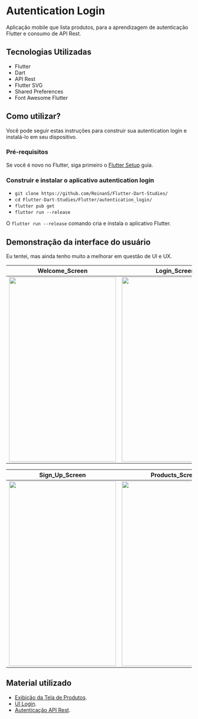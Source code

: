 # Autentication Login
Aplicação mobile que lista produtos, para a aprendizagem de autenticação Flutter e consumo de API Rest.

## Tecnologias Utilizadas
- Flutter
- Dart
- API Rest
- Flutter SVG
- Shared Preferences
- Font Awesome Flutter

## Como utilizar?
Você pode seguir estas instruções para construir sua autentication login e instalá-lo em seu dispositivo.

### Pré-requisitos
Se você é novo no Flutter, siga primeiro
o [Flutter Setup](https://flutter.dev/setup/) guia.

### Construir e instalar o aplicativo autentication login
* `git clone https://github.com/ReinanS/Flutter-Dart-Studies/`
* `cd Flutter-Dart-Studies/Flutter/autentication_login/`
* `flutter pub get`
* `flutter run --release`

O `flutter run --release` comando cria e instala o aplicativo Flutter.

## Demonstração da interface do usuário
Eu tentei, mas ainda tenho muito a melhorar em questão de UI e UX.

| Welcome_Screen            | Login_Screen           |
| ------------- |:-------------:|
|<img src="https://user-images.githubusercontent.com/51024246/115941432-b2a4a780-a47b-11eb-83cc-5d723e10f91f.jpeg" width="290px" height="500px"> | <img src="https://user-images.githubusercontent.com/51024246/115941455-ccde8580-a47b-11eb-9cf0-aab750799280.jpeg" width="290px" height="500px">




| Sign_Up_Screen        | Products_Screen        | Details_Screen  |
| ------------- |:-------------:| -----:|
| <img src="https://user-images.githubusercontent.com/51024246/115941458-d0720c80-a47b-11eb-9c82-380fa5455a7d.jpeg" width="290px" height="500px">     | <img src="https://user-images.githubusercontent.com/51024246/115941454-c8b26800-a47b-11eb-955b-0144b2f1d15e.jpeg" width="290px" height="500px"> | <img src="https://user-images.githubusercontent.com/51024246/115941475-db2ca180-a47b-11eb-89cb-ce58fdd35688.jpeg" width="290px" height="500px"> |

## Material utilizado

- [Exibição da Tela de Produtos](https://www.youtube.com/watch?v=bkR7naR1efA).
- [UI Login](https://www.youtube.com/watch?v=ExKYjqgswJg&list=PLxUBb2A_UUy_bpiNq33_V-KnqN6g4UPVa).
- [Autenticação API Rest](https://www.youtube.com/watch?v=kQ_hShOrzHM&list=PLJ4k1IC8GhW1rT4nzRCqB1ACzD7nw631V).
